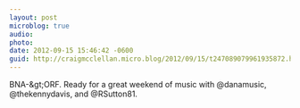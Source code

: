 ```yaml
---
layout: post
microblog: true
audio: 
photo: 
date: 2012-09-15 15:46:42 -0600
guid: http://craigmcclellan.micro.blog/2012/09/15/t247089079961935872.html
---
```

BNA-&amp;gt;ORF. Ready for a great weekend of music with @danamusic, @thekennydavis, and @RSutton81.
